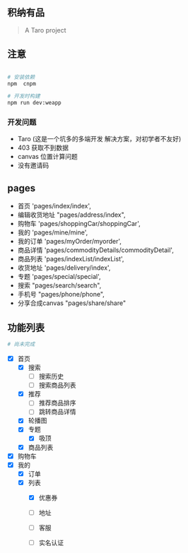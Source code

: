 ## 积纳有品

> A Taro project

## 注意

``` bash

# 安装依赖
npm  cnpm

# 开发时构建
npm run dev:weapp

```
### 开发问题
- Taro (这是一个坑多的多端开发 解决方案，对初学者不友好)
- 403 获取不到数据
- canvas 位置计算问题
- 没有邀请码 

## pages
- 首页 'pages/index/index',
- 编辑收货地址 "pages/address/index",
- 购物车 'pages/shoppingCar/shoppingCar',
- 我的 'pages/mine/mine',
- 我的订单 'pages/myOrder/myorder',
- 商品详情 'pages/commodityDetails/commodityDetail',
- 商品列表  'pages/indexList/indexList',
- 收货地址  'pages/delivery/index',
- 专题 'pages/special/special',
- 搜索  "pages/search/search",
- 手机号  "pages/phone/phone",
- 分享合成canvas  "pages/share/share"

## 功能列表
``` bash
# 尚未完成
```
- [x] 首页
    - [x] 搜索
        - [ ] 搜索历史
        - [ ] 搜索商品列表
    - [x] 推荐
        - [ ] 推荐商品排序
        - [ ] 跳转商品详情
    - [x] 轮播图
    - [x] 专题
        - [x] 吸顶
    - [x] 商品列表
- [x]  购物车
- [x]  我的
    - [x] 订单
    - [x] 列表
        - [x] 优惠券
        - [ ] 地址
        - [ ] 客服
        - [ ] 实名认证

